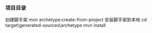 ### 项目目录

创建脚手架  mvn archetype:create-from-project
安装脚手架到本地 cd target\generated-sources\archetype
              mvn install
